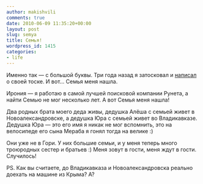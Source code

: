 ```yaml
---
author: makishvili
comments: true
date: 2010-06-09 11:35:20+00:00
layout: post
slug: semya
title: Семья!
wordpress_id: 1415
categories:
- life
---
```


Именно так — с большой буквы. 
Три года назад я затосковал и [написал](http://makishvili.ya.ru/replies.xml?item_no=603) о своей тоске.
И вот... Семья меня нашла. 

Ирония — я работаю в самой лучшей поисковой компании Рунета, а найти Семью не мог несколько лет. А вот Семья меня нашла!

Два родных брата моего деда живы, дедушка Алёша с семьей живет в Новоалександровске, а дедушка Юра с семьей живет во Владикавказе. Дедушка Юра — это его имя я  никак не мог вспомнить, это на велосипеде его сына Мераба я гонял тогда на велике :)
 
Они уже не в Гори. У них большие семьи, и у меня теперь много троюродных сестер и братьев :) 
Меня зовут в гости, меня ждут в гости.  Случилось!

PS. Как вы считаете, до Владикавказа и Новоалександровска реально доехать на машине из Крыма? А?

